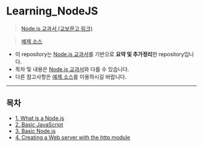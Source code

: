 # Learning_NodeJS

> [Node.js 교과서 (교보문고 링크)](http://www.kyobobook.co.kr/product/detailViewKor.laf?ejkGb=KOR&mallGb=KOR&barcode=9791160505221&orderClick=LEA&Kc=)

> [예제 소스](https://github.com/gilbutITbook/006982)

- 이 repository는 [Node.js 교과서](http://www.kyobobook.co.kr/product/detailViewKor.laf?ejkGb=KOR&mallGb=KOR&barcode=9791160505221&orderClick=LEA&Kc=)를 기반으로 <strong>요약 및 추가정리</strong>한 repository입니다.
- 목차 및 내용은 [Node.js 교과서](http://www.kyobobook.co.kr/product/detailViewKor.laf?ejkGb=KOR&mallGb=KOR&barcode=9791160505221&orderClick=LEA&Kc=)와 다를 수 있습니다.
- 다른 참고사항은 [예제 소스](https://github.com/gilbutITbook/006982)를 이용하시길 바랍니다.

<hr/>

## 목차
- [1. What is a Node.js](./Chapter01/README.md)
- [2. Basic JavaScript](./Chapter02/README.md)
- [3. Basic Node.js](./Chapter03/README.md)
- [4. Creating a Web server with the http module](./Chapter04/README.md)
